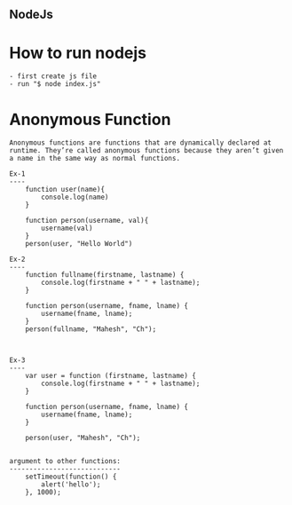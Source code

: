 ## NodeJs

# How to run nodejs

    - first create js file
    - run "$ node index.js"


# Anonymous Function
    Anonymous functions are functions that are dynamically declared at runtime. They’re called anonymous functions because they aren’t given a name in the same way as normal functions.

    Ex-1
    ----
        function user(name){
            console.log(name)
        }

        function person(username, val){
            username(val)
        }
        person(user, "Hello World")

    Ex-2
    ----
        function fullname(firstname, lastname) {
            console.log(firstname + " " + lastname);
        }

        function person(username, fname, lname) {
            username(fname, lname);
        }
        person(fullname, "Mahesh", "Ch");



    Ex-3
    ----
        var user = function (firstname, lastname) {
            console.log(firstname + " " + lastname);
        }

        function person(username, fname, lname) {
            username(fname, lname);
        }
        
        person(user, "Mahesh", "Ch");


    argument to other functions:
    ----------------------------
        setTimeout(function() {
            alert('hello');
        }, 1000);